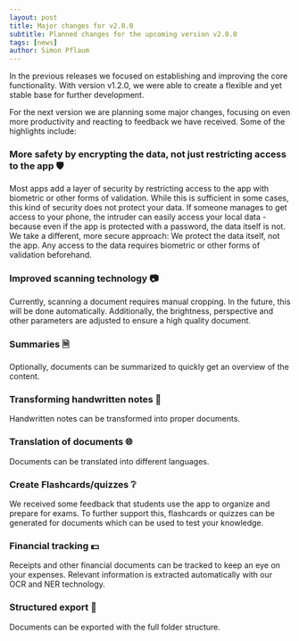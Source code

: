 ```yaml
---
layout: post
title: Major changes for v2.0.0
subtitle: Planned changes for the upcoming version v2.0.0
tags: [news]
author: Simon Pflaum
---
```


In the previous releases we focused on establishing and improving the core functionality.
With version v1.2.0, we were able to create a flexible and yet stable base for further development.

For the next version we are planning some major changes, focusing on even more productivity and reacting to feedback we have received.
Some of the highlights include:

### More safety by encrypting the data, not just restricting access to the app 🛡️ 
Most apps add a layer of security by restricting access to the app with biometric or other forms of validation.
While this is sufficient in some cases, this kind of security does not protect your data. 
If someone manages to get access to your phone, the intruder can easily access your local data - because even if the app is protected with a password, the data itself is not.
We take a different, more secure approach: We protect the data itself, not the app. Any access to the data requires biometric or other forms of validation beforehand.

### Improved scanning technology 📷 
Currently, scanning a document requires manual cropping. In the future, this will be done automatically.
Additionally, the brightness, perspective and other parameters are adjusted to ensure a high quality document.

### Summaries 🗎 
Optionally, documents can be summarized to quickly get an overview of the content.

### Transforming handwritten notes 📝 
Handwritten notes can be transformed into proper documents.

### Translation of documents 🌐 
Documents can be translated into different languages.

### Create Flashcards/quizzes ❔ 
We received some feedback that students use the app to organize and prepare for exams.
To further support this, flashcards or quizzes can be generated for documents which can be used to test your knowledge.

### Financial tracking 💵 
Receipts and other financial documents can be tracked to keep an eye on your expenses. Relevant information is extracted automatically with our OCR and NER technology.

### Structured export 📁 
Documents can be exported with the full folder structure.
